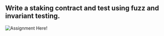 ## Write a staking contract and test using fuzz and invariant testing.

![Assignment Here!](https://github.com/Chidubemkingsley/defi_staking_contract/tree/main/Solution_Staking)
